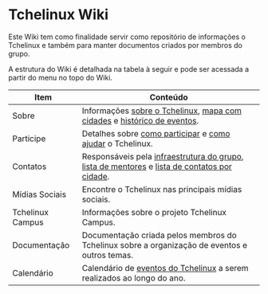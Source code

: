 Tchelinux Wiki
==============

Este Wiki tem como finalidade servir como repositório de informações o Tchelinux e também para manter documentos criados por membros do grupo. 

A estrutura do Wiki é detalhada na tabela à seguir e pode ser acessada a partir do menu no topo do Wiki.

| **Item**         | **Conteúdo**                                                                                                                          |
| -------------    |-------------                                                                                                                          |
| Sobre            | Informações [sobre o Tchelinux](sobre.md), [mapa com cidades](onde.md) e [histórico de eventos](eventos/historico_eventos.md).        |
| Participe        | Detalhes sobre [como participar](como_participar.md) e [como ajudar](como_ajudar.md) o Tchelinux.                                     |
| Contatos         | Responsáveis pela [infraestrutura do grupo](infra.md), [lista de mentores](mentores.md) e [lista de contatos por cidade](cidades.md). | 
| Mídias Sociais   | Encontre o Tchelinux nas principais mídias sociais.                                                                                   | 
| Tchelinux Campus | Informações sobre o projeto Tchelinux Campus.                                                                                         |
| Documentação     | Documentação criada pelos membros do Tchelinux sobre a organização de eventos e outros temas.                                         |
| Calendário       | Calendário de [eventos do Tchelinux](eventos/calendario.md) a serem realizados ao longo do ano.                                       |
